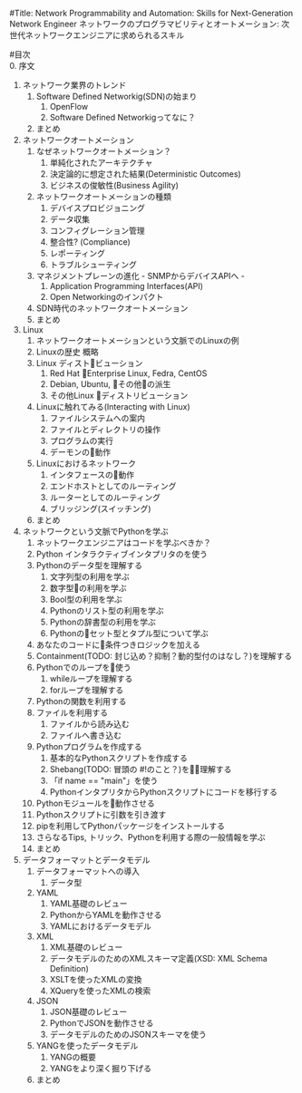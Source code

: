 #Title: 
Network Programmability and Automation: Skills for Next-Generation Network Engineer
ネットワークのプログラマビリティとオートメーション: 次世代ネットワークエンジニアに求められるスキル


#目次  
0. 序文
1. ネットワーク業界のトレンド
   1. Software Defined Networkig(SDN)の始まり
      1. OpenFlow
      1. Software Defined Networkigってなに？
   1. まとめ
1. ネットワークオートメーション
   1. なぜネットワークオートメーション？
      1. 単純化されたアーキテクチャ
      1. 決定論的に想定された結果(Deterministic Outcomes)
      1. ビジネスの俊敏性(Business Agility)
    1. ネットワークオートメーションの種類
       1. デバイスプロビジョニング
       1. データ収集
       1. コンフィグレーション管理
       1. 整合性? (Compliance)
       1. レポーティング
       1. トラブルシューティング
    1. マネジメントプレーンの進化 - SNMPからデバイスAPIへ -
       1. Application Programming Interfaces(API)
       1. Open Networkingのインパクト
    1. SDN時代のネットワークオートメーション
    1. まとめ
1. Linux
    1. ネットワークオートメーションという文脈でのLinuxの例
    1. Linuxの歴史 概略
    1. Linux ディストビューション
        1. Red Hat Enterprise Linux, Fedra, CentOS
        1. Debian, Ubuntu, その他の派生
        1. その他Linux ディストリビューション
    1. Linuxに触れてみる(Interacting with Linux)
        1. ファイルシステムへの案内
        1. ファイルとディレクトリの操作
        1. プログラムの実行
        1. デーモンの動作
    1. Linuxにおけるネットワーク
        1. インタフェースの動作
        1. エンドホストとしてのルーティング
        1. ルーターとしてのルーティング
        1. ブリッジング(スイッチング)
    1. まとめ
1. ネットワークという文脈でPythonを学ぶ
    1. ネットワークエンジニアはコードを学ぶべきか？
    1. Python インタラクティブインタプリタのを使う
    1. Pythonのデータ型を理解する
        1. 文字列型の利用を学ぶ
        1. 数字型の利用を学ぶ
        1. Bool型の利用を学ぶ 
        1. Pythonのリスト型の利用を学ぶ
        1. Pythonの辞書型の利用を学ぶ
        1. Pythonのセット型とタプル型について学ぶ
    1. あなたのコードに条件つきロジックを加える
    1. Containment(TODO: 封じ込め？抑制？動的型付のはなし？)を理解する
    1. Pythonでのループを使う
        1. whileループを理解する
        1. forループを理解する
    1. Pythonの関数を利用する
    1. ファイルを利用する
        1. ファイルから読み込む
        1. ファイルへ書き込む
    1. Pythonプログラムを作成する
        1. 基本的なPythonスクリプトを作成する
        1. Shebang(TODO: 冒頭の #!のこと？)を理解する
        1. 「if name == "main"」を使う
        1. PythonインタプリタからPythonスクリプトにコードを移行する
    1. Pythonモジュールを動作させる
    1. Pythonスクリプトに引数を引き渡す
    1. pipを利用してPythonパッケージをインストールする
    1. さらなるTips, トリック、Pythonを利用する際の一般情報を学ぶ
    1. まとめ
1. データフォーマットとデータモデル
    1. データフォーマットへの導入
        1. データ型
    1. YAML
        1. YAML基礎のレビュー
        1. PythonからYAMLを動作させる
        1. YAMLにおけるデータモデル
    1. XML
        1. XML基礎のレビュー
        1. データモデルのためのXMLスキーマ定義(XSD: XML Schema Definition)
        1. XSLTを使ったXMLの変換
        1. XQueryを使ったXMLの検索
    1. JSON
        1. JSON基礎のレビュー
        1. PythonでJSONを動作させる
        1. データモデルのためのJSONスキーマを使う
    1. YANGを使ったデータモデル
        1. YANGの概要
        1. YANGをより深く掘り下げる
    1. まとめ